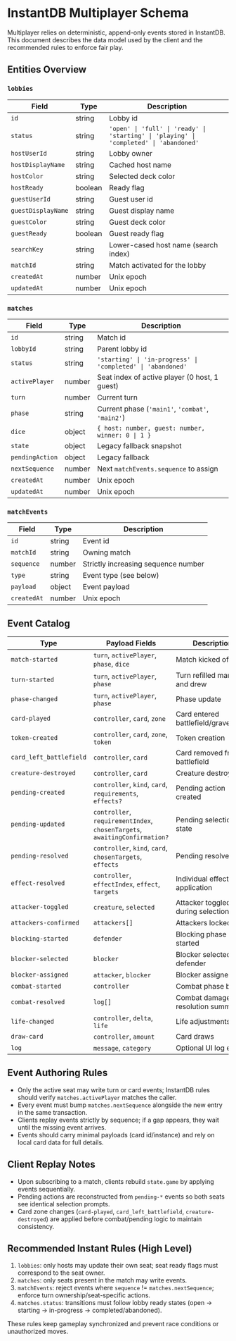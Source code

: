 # InstantDB Multiplayer Schema

Multiplayer relies on deterministic, append-only events stored in InstantDB. This document describes the data model used by the client and the recommended rules to enforce fair play.

## Entities Overview

### `lobbies`
| Field | Type | Description |
|-------|------|-------------|
| `id` | string | Lobby id |
| `status` | string | `'open' \| 'full' \| 'ready' \| 'starting' \| 'playing' \| 'completed' \| 'abandoned'` |
| `hostUserId` | string | Lobby owner |
| `hostDisplayName` | string | Cached host name |
| `hostColor` | string | Selected deck color |
| `hostReady` | boolean | Ready flag |
| `guestUserId` | string | Guest user id |
| `guestDisplayName` | string | Guest display name |
| `guestColor` | string | Guest deck color |
| `guestReady` | boolean | Guest ready flag |
| `searchKey` | string | Lower-cased host name (search index) |
| `matchId` | string | Match activated for the lobby |
| `createdAt` | number | Unix epoch |
| `updatedAt` | number | Unix epoch |

### `matches`
| Field | Type | Description |
|-------|------|-------------|
| `id` | string | Match id |
| `lobbyId` | string | Parent lobby id |
| `status` | string | `'starting' \| 'in-progress' \| 'completed' \| 'abandoned'` |
| `activePlayer` | number | Seat index of active player (0 host, 1 guest) |
| `turn` | number | Current turn |
| `phase` | string | Current phase (`'main1'`, `'combat'`, `'main2'`) |
| `dice` | object | `{ host: number, guest: number, winner: 0 \| 1 }` |
| `state` | object | Legacy fallback snapshot |
| `pendingAction` | object | Legacy fallback |
| `nextSequence` | number | Next `matchEvents.sequence` to assign |
| `createdAt` | number | Unix epoch |
| `updatedAt` | number | Unix epoch |

### `matchEvents`
| Field | Type | Description |
|-------|------|-------------|
| `id` | string | Event id |
| `matchId` | string | Owning match |
| `sequence` | number | Strictly increasing sequence number |
| `type` | string | Event type (see below) |
| `payload` | object | Event payload |
| `createdAt` | number | Unix epoch |

## Event Catalog

| Type | Payload Fields | Description |
|------|----------------|-------------|
| `match-started` | `turn`, `activePlayer`, `phase`, `dice` | Match kicked off |
| `turn-started` | `turn`, `activePlayer`, `phase` | Turn refilled mana and drew |
| `phase-changed` | `turn`, `activePlayer`, `phase` | Phase update |
| `card-played` | `controller`, `card`, `zone` | Card entered battlefield/grave/hand |
| `token-created` | `controller`, `card`, `zone`, `token` | Token creation |
| `card_left_battlefield` | `controller`, `card` | Card removed from battlefield |
| `creature-destroyed` | `controller`, `card` | Creature destroyed |
| `pending-created` | `controller`, `kind`, `card`, `requirements`, `effects?` | Pending action created |
| `pending-updated` | `controller`, `requirementIndex`, `chosenTargets`, `awaitingConfirmation?` | Pending selection state |
| `pending-resolved` | `controller`, `kind`, `card`, `chosenTargets`, `effects` | Pending resolved |
| `effect-resolved` | `controller`, `effectIndex`, `effect`, `targets` | Individual effect application |
| `attacker-toggled` | `creature`, `selected` | Attacker toggled during selection |
| `attackers-confirmed` | `attackers[]` | Attackers locked in |
| `blocking-started` | `defender` | Blocking phase started |
| `blocker-selected` | `blocker` | Blocker selected by defender |
| `blocker-assigned` | `attacker`, `blocker` | Blocker assigned |
| `combat-started` | `controller` | Combat phase began |
| `combat-resolved` | `log[]` | Combat damage resolution summary |
| `life-changed` | `controller`, `delta`, `life` | Life adjustments |
| `draw-card` | `controller`, `amount` | Card draws |
| `log` | `message`, `category` | Optional UI log entry |

## Event Authoring Rules

- Only the active seat may write turn or card events; InstantDB rules should verify `matches.activePlayer` matches the caller.
- Every event must bump `matches.nextSequence` alongside the new entry in the same transaction.
- Clients replay events strictly by sequence; if a gap appears, they wait until the missing event arrives.
- Events should carry minimal payloads (card id/instance) and rely on local card data for full details.

## Client Replay Notes

- Upon subscribing to a match, clients rebuild `state.game` by applying events sequentially.
- Pending actions are reconstructed from `pending-*` events so both seats see identical selection prompts.
- Card zone changes (`card-played`, `card_left_battlefield`, `creature-destroyed`) are applied before combat/pending logic to maintain consistency.

## Recommended Instant Rules (High Level)

1. `lobbies`: only hosts may update their own seat; seat ready flags must correspond to the seat owner.
2. `matches`: only seats present in the match may write events.
3. `matchEvents`: reject events where `sequence` != `matches.nextSequence`; enforce turn ownership/seat-specific actions.
4. `matches.status`: transitions must follow lobby ready states (open → starting → in-progress → completed/abandoned).

These rules keep gameplay synchronized and prevent race conditions or unauthorized moves.